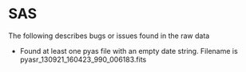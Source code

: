 SAS
===

The following describes bugs or issues found in the raw data

* Found at least one pyas file with an empty date string. Filename is pyasr_130921_160423_990_006183.fits
